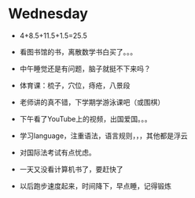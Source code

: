 # Wednesday

- 4+8.5+11.5+1.5=25.5

- 看图书馆的书，离散数学书白买了。。。
- 中午睡觉还是有问题，脑子就挺不下来吗？
- 体育课：梳子，穴位，痔疮，八景段
- 老师讲的真不错，下学期学游泳课吧（或围棋）
- 下午看了YouTube上的视频，出国爱国。。。
- 学习language，注重语法，语言规则，，，其他都是浮云
- 对国际法考试有点忧虑。
- 一天又没看计算机书了，要赶快了
- 以后跑步速度起来，时间降下，早点睡，记得锻炼
